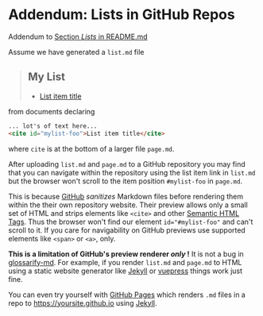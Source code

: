 # Addendum: Lists in GitHub Repos

Addendum to [Section *Lists* in README.md](../README.md#lists)

Assume we have generated a `list.md` file

> ## My List
>
> - [List item title]()

from documents declaring

~~~md
... lot's of text here...
<cite id="mylist-foo">List item title</cite>
~~~

where `cite` is at the bottom of a larger file `page.md`.

After uploading `list.md` and `page.md` to a GitHub repository you may find that you can navigate within the repository using the list item link in `list.md` but the browser won't scroll to the item position `#mylist-foo` in `page.md`.

This is because [GitHub] *sanitizes* Markdown files before rendering them within the their own repository website. Their preview allows only a small set of HTML and strips elements like `<cite>` and other [Semantic HTML Tags](https://www.w3schools.com/html/html5\_semantic_elements). Thus the browser won't find our element `id="#mylist-foo"` and can't scroll to it. If you care for navigability on GitHub previews use supported elements like `<span>` or `<a>`, only.

**This is a limitation of GitHub's preview renderer *only* !** It is not a bug in [glossarify-md](#). For example, if you render `list.md` and `page.md` to HTML using a static website generator like [Jekyll] or [vuepress] things work just fine.

You can even try yourself with [GitHub Pages] which renders `.md` files in a repo to https://yoursite.github.io using [Jekyll].


[GitHub]: https://github.com
[GitHub Pages]: https://docs.github.com/en/github/working-with-github-pages
[Jekyll]: https://jekyllrb.com
[vuepress]: https://vuepress.vuejs.org
